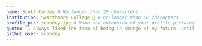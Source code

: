 ```yaml
---
name: Scott Candey # No longer than 28 characters
institution: Swarthmore College 🚩 # no longer than 58 characters
profile_pic: scandey.jpg # Name and extension of your profile picture(ex. mona.png)
quote: “I always liked the idea of being in charge of my future, until it actually started happening.” # no longer than 100 characters
github_user: scandey
---
```

